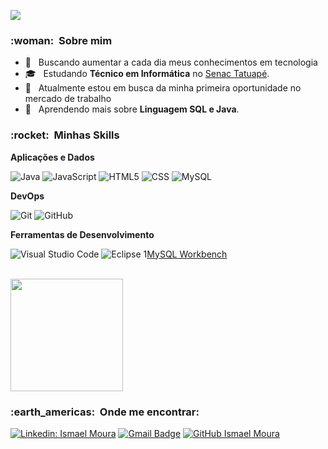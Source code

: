 
![](https://komarev.com/ghpvc/?username=IsmaelMoura&color=006bed)

<h3> :woman: &nbsp;Sobre mim </h3>

- 🤔 &nbsp; Buscando aumentar a cada dia meus conhecimentos em tecnologia
- 🎓 &nbsp; Estudando **Técnico em Informática** no <a href="https://www.sp.senac.br/">Senac Tatuapé</a>.
- 💼 &nbsp; Atualmente estou em busca da minha primeira oportunidade no mercado de trabalho
- 🌱 &nbsp; Aprendendo mais sobre **Linguagem SQL e Java**.

<h3> :rocket: &nbsp;Minhas Skills </h3>

**Aplicações e Dados**

  
  ![Java](https://img.shields.io/badge/-Java-333333?style=flat&logo=Java&logoColor=007396)
  ![JavaScript](https://img.shields.io/badge/-JavaScript-333333?style=flat&logo=javascript)
  ![HTML5](https://img.shields.io/badge/-HTML5-333333?style=flat&logo=HTML5)
  ![CSS](https://img.shields.io/badge/-CSS-333333?style=flat&logo=CSS3&logoColor=1572B6)
  ![MySQL](https://img.shields.io/badge/-MySQL-333333?style=flat&logo=mysql)


**DevOps**

  ![Git](https://img.shields.io/badge/-Git-333333?style=flat&logo=git)
  ![GitHub](https://img.shields.io/badge/-GitHub-333333?style=flat&logo=github)

**Ferramentas de Desenvolvimento**

  ![Visual Studio Code](https://img.shields.io/badge/-Visual%20Studio%20Code-333333?style=flat&logo=visual-studio-code&logoColor=007ACC)
  ![Eclipse](https://img.shields.io/badge/-Eclipse-333333?style=flat&logo=eclipse-ide&logoColor=2C2255)
  1[MySQL Workbench]()

<br/>
<a href="https://github.com/IsmaelMoura">
  <img height="180em" src="https://github-readme-stats.vercel.app/api?username=IsmaelMoura&theme=dracula&show_icons=true" />
</a>

<br/>

<h3> :earth_americas: &nbsp;Onde me encontrar: </h3> 

[![Linkedin: Ismael Moura](https://img.shields.io/badge/-IsmaelMoura-blue?style=flat-square&logo=Linkedin&logoColor=white&link=https://www.linkedin.com/in/ismael-moura-69a2701bb/)](https://www.linkedin.com/in/ismael-moura-69a2701bb/)
[![Gmail Badge](https://img.shields.io/badge/ismaeldesousa2014@outlook.com-006bed?style=flat-square&logo=Gmail&logoColor=white&link=mailto:SEU-EMAIL)](mailto:SEU-EMAIL)
[![GitHub Ismael Moura](https://img.shields.io/github/followers/IsmaelMoura?label=follow&style=social)](https://github.com/IsmaelMoura)
